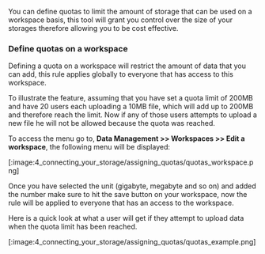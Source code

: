 You can define quotas to limit the amount of storage that can be used on a workspace basis, this tool will grant you control over the size of your storages therefore allowing you to be cost effective.


### Define quotas on a workspace

Defining a quota on a workspace will restrict the amount of data that you can add, this rule applies globally to everyone that has access to this workspace.

To illustrate the feature, assuming that you have set a quota limit of 200MB and have 20 users each uploading a 10MB file, which will add up to 200MB and therefore reach the limit. Now if any of those users attempts to upload a new file he will not be allowed because the quota was reached.

To access the menu go to, **Data Management >> Workspaces >> Edit a workspace**, the following menu will be displayed:

[:image:4_connecting_your_storage/assigning_quotas/quotas_workspace.png]

Once you have selected the unit (gigabyte, megabyte and so on) and added the number make sure to hit the save button on your workspace, now the rule will be applied to everyone that has an access to the workspace.

Here is a quick look at what a user will get if they attempt to upload data when the quota limit has been reached.

[:image:4_connecting_your_storage/assigning_quotas/quotas_example.png]